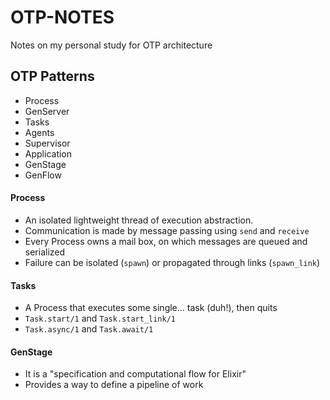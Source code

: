 # OTP-NOTES

Notes on my personal study for OTP architecture

## OTP Patterns

* Process
* GenServer
* Tasks
* Agents
* Supervisor
* Application
* GenStage
* GenFlow

#### Process

* An isolated lightweight thread of execution abstraction.
* Communication is made by message passing using `send` and `receive`
* Every Process owns a mail box, on which messages are queued and serialized
* Failure can be isolated (`spawn`) or propagated through links (`spawn_link`)

#### Tasks

* A Process that executes some single... task (duh!), then quits
* `Task.start/1` and `Task.start_link/1`
* `Task.async/1` and `Task.await/1`

#### GenStage

* It is a "specification and computational flow for Elixir"
* Provides a way to define a pipeline of work
